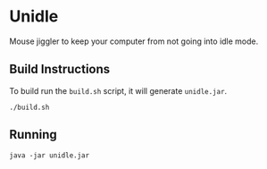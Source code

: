 # Unidle

Mouse jiggler to keep your computer from not going into idle mode.

## Build Instructions

To build run the `build.sh` script, it will generate `unidle.jar`.
```
./build.sh
```

## Running

```
java -jar unidle.jar
```
